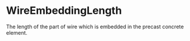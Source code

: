 WireEmbeddingLength
===================

The length of the part of wire which is embedded in the precast concrete element.
